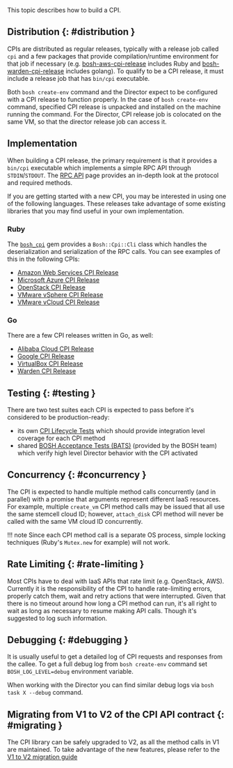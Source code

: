 This topic describes how to build a CPI.

## Distribution {: #distribution }

CPIs are distributed as regular releases, typically with a release job called `cpi` and a few packages that provide compilation/runtime environment for that job if necessary (e.g. [bosh-aws-cpi-release](https://github.com/cloudfoundry/bosh-aws-cpi-release) includes Ruby and [bosh-warden-cpi-release](https://github.com/cppforlife/bosh-warden-cpi-release) includes golang). To qualify to be a CPI release, it must include a release job that has `bin/cpi` executable.

Both `bosh create-env` command and the Director expect to be configured with a CPI release to function properly. In the case of `bosh create-env` command, specified CPI release is unpacked and installed on the machine running the command. For the Director, CPI release job is colocated on the same VM, so that the director release job can access it.


## Implementation

When building a CPI release, the primary requirement is that it provides a `bin/cpi` executable which implements a simple RPC API through `STDIN`/`STDOUT`. The [RPC API](cpi-api-rpc.md) page provides an in-depth look at the protocol and required methods.

If you are getting started with a new CPI, you may be interested in using one of the following languages. These releases take advantage of some existing libraries that you may find useful in your own implementation.


### Ruby

The [`bosh_cpi`](https://rubygems.org/gems/bosh_cpi) gem provides a `Bosh::Cpi::Cli` class which handles the deserialization and serialization of the RPC calls. You can see examples of this in the following CPIs:

 * [Amazon Web Services CPI Release](https://github.com/cloudfoundry/bosh-aws-cpi-release)
 * [Microsoft Azure CPI Release](https://github.com/cloudfoundry/bosh-azure-cpi-release)
 * [OpenStack CPI Release](https://github.com/cloudfoundry/bosh-openstack-cpi-release)
 * [VMware vSphere CPI Release](https://github.com/cloudfoundry/bosh-vsphere-cpi-release)
 * [VMware vCloud CPI Release](https://github.com/cloudfoundry-incubator/bosh-vcloud-cpi-release)


### Go

There are a few CPI releases written in Go, as well:

 * [Alibaba Cloud CPI Release](https://github.com/cloudfoundry-incubator/bosh-alicloud-cpi-release)
 * [Google CPI Release](https://github.com/cloudfoundry/bosh-google-cpi-release)
 * [VirtualBox CPI Release](https://github.com/cppforlife/bosh-virtualbox-cpi-release)
 * [Warden CPI Release](https://github.com/cppforlife/bosh-warden-cpi-release)


## Testing {: #testing }

There are two test suites each CPI is expected to pass before it's considered to be production-ready:

- its own [CPI Lifecycle Tests](https://github.com/cloudfoundry/bosh/blob/master/docs/running_tests.md#cpi-lifecycle-tests) which should provide integration level coverage for each CPI method
- shared [BOSH Acceptance Tests (BATS)](https://github.com/cloudfoundry/bosh/blob/master/docs/running_tests.md#bosh-acceptance-tests-bats) (provided by the BOSH team) which verify high level Director behavior with the CPI activated


## Concurrency {: #concurrency }

The CPI is expected to handle multiple method calls concurrently (and in parallel) with a promise that arguments represent different IaaS resources. For example, multiple `create_vm` CPI method calls may be issued that all use the same stemcell cloud ID; however, `attach_disk` CPI method will never be called with the same VM cloud ID concurrently.

!!! note
    Since each CPI method call is a separate OS process, simple locking techniques (Ruby's <code>Mutex.new</code> for example) will not work.


## Rate Limiting {: #rate-limiting }

Most CPIs have to deal with IaaS APIs that rate limit (e.g. OpenStack, AWS). Currently it is the responsibility of the CPI to handle rate-limiting errors, properly catch them, wait and retry actions that were interrupted. Given that there is no timeout around how long a CPI method can run, it's all right to wait as long as necessary to resume making API calls. Though it's suggested to log such information.


## Debugging {: #debugging }

It is usually useful to get a detailed log of CPI requests and responses from the callee. To get a full debug log from `bosh create-env` command set `BOSH_LOG_LEVEL=debug` environment variable.

When working with the Director you can find similar debug logs via `bosh task X --debug` command.

## Migrating from V1 to V2 of the CPI API contract {: #migrating }

The CPI library can be safely upgraded to V2, as all the method calls in V1 are maintained. To take advantage of the new features, please refer to the [V1 to V2 migration guide](cpi-api-v2-migration-guide.md)
